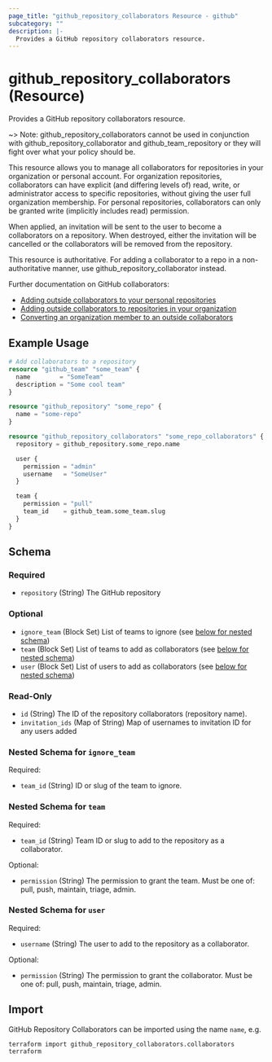```yaml
---
page_title: "github_repository_collaborators Resource - github"
subcategory: ""
description: |-
  Provides a GitHub repository collaborators resource.
---
```


# github_repository_collaborators (Resource)

Provides a GitHub repository collaborators resource.

~> Note: github_repository_collaborators cannot be used in conjunction with github_repository_collaborator and github_team_repository or they will fight over what your policy should be.

This resource allows you to manage all collaborators for repositories in your organization or personal account. For organization repositories, collaborators can have explicit (and differing levels of) read, write, or administrator access to specific repositories, without giving the user full organization membership. For personal repositories, collaborators can only be granted write (implicitly includes read) permission.

When applied, an invitation will be sent to the user to become a collaborators on a repository. When destroyed, either the invitation will be cancelled or the collaborators will be removed from the repository.

This resource is authoritative. For adding a collaborator to a repo in a non-authoritative manner, use github_repository_collaborator instead.

Further documentation on GitHub collaborators:

- [Adding outside collaborators to your personal repositories](https://help.github.com/en/github/setting-up-and-managing-your-github-user-account/managing-access-to-your-personal-repositories)
- [Adding outside collaborators to repositories in your organization](https://help.github.com/articles/adding-outside-collaborators-to-repositories-in-your-organization/)
- [Converting an organization member to an outside collaborators](https://help.github.com/articles/converting-an-organization-member-to-an-outside-collaborator/)

## Example Usage

```terraform
# Add collaborators to a repository
resource "github_team" "some_team" {
  name        = "SomeTeam"
  description = "Some cool team"
}

resource "github_repository" "some_repo" {
  name = "some-repo"
}

resource "github_repository_collaborators" "some_repo_collaborators" {
  repository = github_repository.some_repo.name

  user {
    permission = "admin"
    username   = "SomeUser"
  }

  team {
    permission = "pull"
    team_id    = github_team.some_team.slug
  }
}
```

<!-- schema generated by tfplugindocs -->
## Schema

### Required

- `repository` (String) The GitHub repository

### Optional

- `ignore_team` (Block Set) List of teams to ignore (see [below for nested schema](#nestedblock--ignore_team))
- `team` (Block Set) List of teams to add as collaborators (see [below for nested schema](#nestedblock--team))
- `user` (Block Set) List of users to add as collaborators (see [below for nested schema](#nestedblock--user))

### Read-Only

- `id` (String) The ID of the repository collaborators (repository name).
- `invitation_ids` (Map of String) Map of usernames to invitation ID for any users added

<a id="nestedblock--ignore_team"></a>
### Nested Schema for `ignore_team`

Required:

- `team_id` (String) ID or slug of the team to ignore.


<a id="nestedblock--team"></a>
### Nested Schema for `team`

Required:

- `team_id` (String) Team ID or slug to add to the repository as a collaborator.

Optional:

- `permission` (String) The permission to grant the team. Must be one of: pull, push, maintain, triage, admin.


<a id="nestedblock--user"></a>
### Nested Schema for `user`

Required:

- `username` (String) The user to add to the repository as a collaborator.

Optional:

- `permission` (String) The permission to grant the collaborator. Must be one of: pull, push, maintain, triage, admin.

## Import

GitHub Repository Collaborators can be imported using the name `name`, e.g.

```shell
terraform import github_repository_collaborators.collaborators terraform
```
